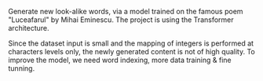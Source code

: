 Generate new look-alike words, via a model trained on the famous poem "Luceafarul" by Mihai Eminescu.
The project is using the Transformer architecture.

Since the dataset input is small and the mapping of integers is performed at characters levels only, the newly generated content is not of high quality.
To improve the model, we need word indexing, more data training & fine tunning.
